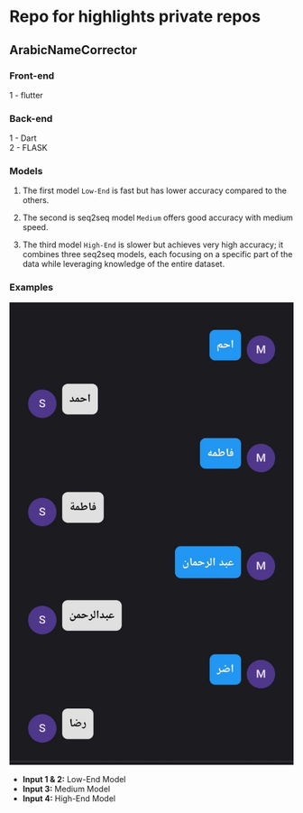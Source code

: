 # Repo for highlights private repos
## ArabicNameCorrector


### Front-end
1 - flutter

### Back-end
1 - Dart <br>
2 - FLASK

### Models
1. The first model `Low-End` is fast but has lower accuracy compared to the others.

2. The second is seq2seq model `Medium` offers good accuracy with medium speed.

3. The third model `High-End` is slower but achieves very high accuracy; it combines three seq2seq models, each focusing on a specific part of the data while leveraging knowledge of the entire dataset.

### Examples 
![Alt text](ArabicNameCorrectorExample.jpg)

*   **Input 1 & 2:** Low-End Model
*   **Input 3:** Medium Model
*   **Input 4:** High-End Model




